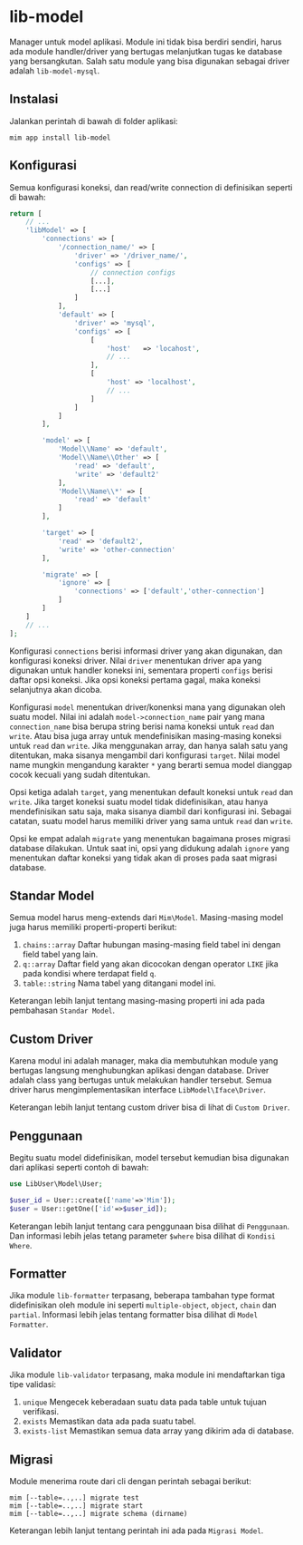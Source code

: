 # lib-model

Manager untuk model aplikasi. Module ini tidak bisa berdiri sendiri, harus
ada module handler/driver yang bertugas melanjutkan tugas ke database yang
bersangkutan. Salah satu module yang bisa digunakan sebagai driver adalah
`lib-model-mysql`.

## Instalasi

Jalankan perintah di bawah di folder aplikasi:

```
mim app install lib-model
```

## Konfigurasi

Semua konfigurasi koneksi, dan read/write connection di definisikan seperti
di bawah:

```php
return [
    // ...
    'libModel' => [
        'connections' => [
            '/connection_name/' => [
                'driver' => '/driver_name/',
                'configs' => [
                    // connection configs
                    [...],
                    [...]
                ]
            ],
            'default' => [
                'driver' => 'mysql',
                'configs' => [
                    [
                        'host'   => 'locahost',
                        // ...
                    ],
                    [
                        'host' => 'localhost',
                        // ...
                    ]
                ]
            ]
        ],

        'model' => [
            'Model\\Name' => 'default',
            'Model\\Name\\Other' => [
                'read' => 'default',
                'write' => 'default2'
            ],
            'Model\\Name\\*' => [
                'read' => 'default'
            ]
        ],

        'target' => [
            'read' => 'default2',
            'write' => 'other-connection'
        ],

        'migrate' => [
            'ignore' => [
                'connections' => ['default','other-connection']
            ]
        ]
    ]
    // ...
];
```

Konfigurasi `connections` berisi informasi driver yang akan digunakan,
dan konfigurasi koneksi driver. Nilai `driver` menentukan driver apa yang digunakan
untuk handler koneksi ini, sementara properti `configs` berisi daftar opsi koneksi.
Jika opsi koneksi pertama gagal, maka koneksi selanjutnya akan dicoba.

Konfigurasi `model` menentukan driver/konenksi mana yang digunakan oleh suatu model.
Nilai ini adalah `model->connection_name` pair yang mana `connection_name` bisa berupa
string berisi nama koneksi untuk `read` dan `write`. Atau bisa juga array untuk mendefinisikan
masing-masing koneksi untuk `read` dan `write`. Jika menggunakan array, dan hanya salah
satu yang ditentukan, maka sisanya mengambil dari konfigurasi `target`. Nilai model name
mungkin mengandung karakter `*` yang berarti semua model dianggap cocok kecuali yang sudah
ditentukan.

Opsi ketiga adalah `target`, yang menentukan default koneksi untuk `read` dan `write`.
Jika target koneksi suatu model tidak didefinisikan, atau hanya mendefinisikan satu
saja, maka sisanya diambil dari konfigurasi ini. Sebagai catatan, suatu model harus
memiliki driver yang sama untuk `read` dan `write`.

Opsi ke empat adalah `migrate` yang menentukan bagaimana proses migrasi database dilakukan.
Untuk saat ini, opsi yang didukung adalah `ignore` yang menentukan daftar koneksi yang tidak
akan di proses pada saat migrasi database.

## Standar Model

Semua model harus meng-extends dari `Mim\Model`. Masing-masing model juga harus memiliki
properti-properti berikut:

1. `chains::array` Daftar hubungan masing-masing field tabel ini dengan field
tabel yang lain.
1. `q::array`  Daftar field yang akan dicocokan dengan operator `LIKE` jika pada
kondisi where terdapat field `q`.
1. `table::string` Nama tabel yang ditangani model ini.

Keterangan lebih lanjut tentang masing-masing properti ini ada pada pembahasan `Standar Model`.

## Custom Driver

Karena modul ini adalah manager, maka dia membutuhkan module yang bertugas langsung
menghubungkan aplikasi dengan database. Driver adalah class yang bertugas untuk
melakukan handler tersebut. Semua driver harus mengimplementasikan interface
`LibModel\Iface\Driver`.

Keterangan lebih lanjut tentang custom driver bisa di lihat di `Custom Driver`.

## Penggunaan

Begitu suatu model didefinisikan, model tersebut kemudian bisa digunakan dari 
aplikasi seperti contoh di bawah:

```php
use LibUser\Model\User;

$user_id = User::create(['name'=>'Mim']);
$user = User::getOne(['id'=>$user_id]);
```

Keterangan lebih lanjut tentang cara penggunaan bisa dilihat di `Penggunaan`.
Dan informasi lebih jelas tetang parameter `$where` bisa dilihat di `Kondisi Where`.

## Formatter

Jika module `lib-formatter` terpasang, beberapa tambahan type format didefinisikan oleh
module ini seperti `multiple-object`, `object`, `chain` dan `partial`. Informasi lebih
jelas tentang formatter bisa dilihat di `Model Formatter`.

## Validator

Jika module `lib-validator` terpasang, maka module ini mendaftarkan tiga tipe validasi:

1. `unique` Mengecek keberadaan suatu data pada table untuk tujuan verifikasi.
1. `exists` Memastikan data ada pada suatu tabel.
1. `exists-list` Memastikan semua data array yang dikirim ada di database.

## Migrasi

Module menerima route dari cli dengan perintah sebagai berikut:

```
mim [--table=..,..] migrate test
mim [--table=..,..] migrate start
mim [--table=..,..] migrate schema (dirname)
```

Keterangan lebih lanjut tentang perintah ini ada pada `Migrasi Model`.